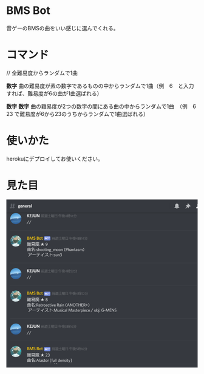 # BMS Bot
音ゲーのBMSの曲をいい感じに選んでくれる。

# コマンド
// 全難易度からランダムで1曲


**数字** 曲の難易度が素の数字であるものの中からランダムで1曲（例　6　と入力すれば、難易度が6の曲が1曲選ばれる） 


**数字** **数字** 曲の難易度が2つの数字の間にある曲の中からランダムで1曲　（例　6 23 で難易度が6から23のうちからランダムで1曲選ばれる）

# 使いかた
herokuにデプロイしてお使いください。


# 見た目

![/img/image.png](/img/image.png)
